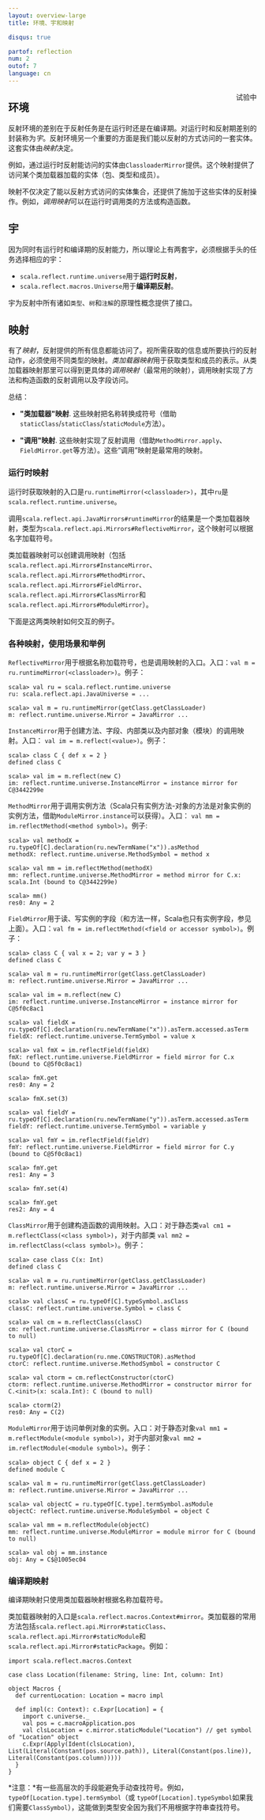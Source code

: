 ```yaml
---
layout: overview-large
title: 环境、宇和映射

disqus: true

partof: reflection
num: 2
outof: 7
language: cn
---
```


<span class="label important" style="float: right;">试验中</span>

## 环境

反射环境的差别在于反射任务是在运行时还是在编译期。对运行时和反射期差别的封装称为*宇*。反射环境另一个重要的方面是我们能以反射的方式访问的一套实体。这套实体由*映射*决定。

例如，通过运行时反射能访问的实体由`ClassloaderMirror`提供。这个映射提供了访问某个类加载器加载的实体（包、类型和成员）。

映射不仅决定了能以反射方式访问的实体集合，还提供了施加于这些实体的反射操作。例如，*调用映射*可以在运行时调用类的方法或构造函数。

## 宇

因为同时有运行时和编译期的反射能力，所以理论上有两套宇，必须根据手头的任务选择相应的宇：

- `scala.reflect.runtime.universe`用于**运行时反射**，
- `scala.reflect.macros.Universe`用于**编译期反射**。

宇为反射中所有诸如`类型`、`树`和`注解`的原理性概念提供了接口。

## 映射

有了*映射*，反射提供的所有信息都能访问了。视所需获取的信息或所要执行的反射动作，必须使用不同类型的映射。*类加载器映射*用于获取类型和成员的表示。从类加载器映射那里可以得到更具体的*调用映射*（最常用的映射），调用映射实现了方法和构造函数的反射调用以及字段访问。

总结：

- **"类加载器"映射**.
这些映射把名称转换成符号（借助`staticClass`/`staticClass`/`staticModule`方法）。

- **"调用"映射**.
这些映射实现了反射调用（借助`MethodMirror.apply`、`FieldMirror.get`等方法）。这些“调用”映射是最常用的映射。

### 运行时映射

运行时获取映射的入口是`ru.runtimeMirror(<classloader>)`，其中`ru`是`scala.reflect.runtime.universe`。

调用`scala.reflect.api.JavaMirrors#runtimeMirror`的结果是一个类加载器映射，类型为`scala.reflect.api.Mirrors#ReflectiveMirror`，这个映射可以根据名字加载符号。

类加载器映射可以创建调用映射（包括`scala.reflect.api.Mirrors#InstanceMirror`、 `scala.reflect.api.Mirrors#MethodMirror`、`scala.reflect.api.Mirrors#FieldMirror`、`scala.reflect.api.Mirrors#ClassMirror`和 `scala.reflect.api.Mirrors#ModuleMirror`）。

下面是这两类映射如何交互的例子。

### 各种映射，使用场景和举例

`ReflectiveMirror`用于根据名称加载符号，也是调用映射的入口。入口：`val m = ru.runtimeMirror(<classloader>)`。例子：

    scala> val ru = scala.reflect.runtime.universe
    ru: scala.reflect.api.JavaUniverse = ...

    scala> val m = ru.runtimeMirror(getClass.getClassLoader)
    m: reflect.runtime.universe.Mirror = JavaMirror ...

`InstanceMirror`用于创建方法、字段、内部类以及内部对象（模块）的调用映射。入口： `val im = m.reflect(<value>)`。例子：

    scala> class C { def x = 2 }
    defined class C

    scala> val im = m.reflect(new C)
    im: reflect.runtime.universe.InstanceMirror = instance mirror for C@3442299e

`MethodMirror`用于调用实例方法（Scala只有实例方法-对象的方法是对象实例的实例方法，借助`ModuleMirror.instance`可以获得）。入口： `val mm = im.reflectMethod(<method symbol>)`。例子:

    scala> val methodX = ru.typeOf[C].declaration(ru.newTermName("x")).asMethod
    methodX: reflect.runtime.universe.MethodSymbol = method x

    scala> val mm = im.reflectMethod(methodX)
    mm: reflect.runtime.universe.MethodMirror = method mirror for C.x: scala.Int (bound to C@3442299e)

    scala> mm()
    res0: Any = 2

`FieldMirror`用于读、写实例的字段（和方法一样，Scala也只有实例字段，参见上面）。入口：`val fm = im.reflectMethod(<field or accessor symbol>)`。例子：

    scala> class C { val x = 2; var y = 3 }
    defined class C

    scala> val m = ru.runtimeMirror(getClass.getClassLoader)
    m: reflect.runtime.universe.Mirror = JavaMirror ...

    scala> val im = m.reflect(new C)
    im: reflect.runtime.universe.InstanceMirror = instance mirror for C@5f0c8ac1

    scala> val fieldX = ru.typeOf[C].declaration(ru.newTermName("x")).asTerm.accessed.asTerm
    fieldX: reflect.runtime.universe.TermSymbol = value x

    scala> val fmX = im.reflectField(fieldX)
    fmX: reflect.runtime.universe.FieldMirror = field mirror for C.x (bound to C@5f0c8ac1)

    scala> fmX.get
    res0: Any = 2

    scala> fmX.set(3)

    scala> val fieldY = ru.typeOf[C].declaration(ru.newTermName("y")).asTerm.accessed.asTerm
    fieldY: reflect.runtime.universe.TermSymbol = variable y

    scala> val fmY = im.reflectField(fieldY)
    fmY: reflect.runtime.universe.FieldMirror = field mirror for C.y (bound to C@5f0c8ac1)

    scala> fmY.get
    res1: Any = 3

    scala> fmY.set(4)

    scala> fmY.get
    res2: Any = 4

`ClassMirror`用于创建构造函数的调用映射。入口：对于静态类`val cm1 = m.reflectClass(<class symbol>)`，对于内部类 `val mm2 = im.reflectClass(<class symbol>)`。例子：

    scala> case class C(x: Int)
    defined class C

    scala> val m = ru.runtimeMirror(getClass.getClassLoader)
    m: reflect.runtime.universe.Mirror = JavaMirror ...

    scala> val classC = ru.typeOf[C].typeSymbol.asClass
    classC: reflect.runtime.universe.Symbol = class C

    scala> val cm = m.reflectClass(classC)
    cm: reflect.runtime.universe.ClassMirror = class mirror for C (bound to null)

    scala> val ctorC = ru.typeOf[C].declaration(ru.nme.CONSTRUCTOR).asMethod
    ctorC: reflect.runtime.universe.MethodSymbol = constructor C

    scala> val ctorm = cm.reflectConstructor(ctorC)
    ctorm: reflect.runtime.universe.MethodMirror = constructor mirror for C.<init>(x: scala.Int): C (bound to null)

    scala> ctorm(2)
    res0: Any = C(2)

`ModuleMirror`用于访问单例对象的实例。入口：对于静态对象`val mm1 = m.reflectModule(<module symbol>)`，对于内部对象`val mm2 = im.reflectModule(<module symbol>)`。例子：

    scala> object C { def x = 2 }
    defined module C

    scala> val m = ru.runtimeMirror(getClass.getClassLoader)
    m: reflect.runtime.universe.Mirror = JavaMirror ...

    scala> val objectC = ru.typeOf[C.type].termSymbol.asModule
    objectC: reflect.runtime.universe.ModuleSymbol = object C

    scala> val mm = m.reflectModule(objectC)
    mm: reflect.runtime.universe.ModuleMirror = module mirror for C (bound to null)

    scala> val obj = mm.instance
    obj: Any = C$@1005ec04

### 编译期映射

编译期映射只使用类加载器映射根据名称加载符号。

类加载器映射的入口是`scala.reflect.macros.Context#mirror`。类加载器的常用方法包括`scala.reflect.api.Mirror#staticClass`、`scala.reflect.api.Mirror#staticModule`和`scala.reflect.api.Mirror#staticPackage`。例如：

    import scala.reflect.macros.Context

    case class Location(filename: String, line: Int, column: Int)

    object Macros {
      def currentLocation: Location = macro impl

      def impl(c: Context): c.Expr[Location] = {
        import c.universe._
        val pos = c.macroApplication.pos
        val clsLocation = c.mirror.staticModule("Location") // get symbol of "Location" object
        c.Expr(Apply(Ident(clsLocation), List(Literal(Constant(pos.source.path)), Literal(Constant(pos.line)), Literal(Constant(pos.column)))))
      }
    }

*注意：*有一些高层次的手段能避免手动查找符号。例如，`typeOf[Location.type].termSymbol`（或 `typeOf[Location].typeSymbol`如果我们需要`ClassSymbol`），这能做到类型安全因为我们不用根据字符串查找符号。
